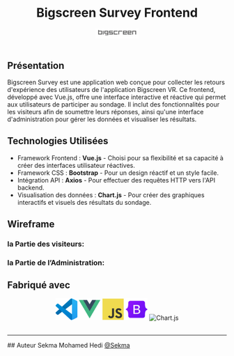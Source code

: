 <div style="text-align: center;">
    <h1>Bigscreen Survey Frontend</h1>
    <img src="https://github.com/Sekma/bigscreenFrontEnd/blob/main/src/assets/logo(2).png" width="20%" alt=""><br><br>
</div>

## Présentation

Bigscreen Survey est une application web conçue pour collecter les retours d'expérience des utilisateurs de l'application Bigscreen VR. Ce frontend, développé avec Vue.js, offre une interface interactive et réactive qui permet aux utilisateurs de participer au sondage. Il inclut des fonctionnalités pour les visiteurs afin de soumettre leurs réponses, ainsi qu'une interface d'administration pour gérer les données et visualiser les résultats.

## Technologies Utilisées

<ul>
    <li>Framework Frontend : <strong>Vue.js</strong> - Choisi pour sa flexibilité et sa capacité à créer des interfaces utilisateur réactives.</li>
    <li>Framework CSS : <strong>Bootstrap</strong> - Pour un design réactif et un style facile.</li>
    <li>Intégration API : <strong>Axios</strong> - Pour effectuer des requêtes HTTP vers l'API backend.</li>
    <li>Visualisation des données : <strong>Chart.js</strong> - Pour créer des graphiques interactifs et visuels des résultats du sondage.</li>
</ul>

## Wireframe 

### la Partie des visiteurs:

### la Partie de l’Administration:

## Fabriqué avec
<div style="text-align: center;"> 
    <img alt="VSCode" height="50" width="50" src="https://raw.githubusercontent.com/devicons/devicon/master/icons/vscode/vscode-original.svg"> 
    <img alt="Vue.js" height="50" width="50" src="https://raw.githubusercontent.com/devicons/devicon/master/icons/vuejs/vuejs-original.svg"> 
    <img alt="JavaScript" height="50" width="50" src="https://raw.githubusercontent.com/devicons/devicon/master/icons/javascript/javascript-original.svg"> 
    <img alt="Bootstrap" height="50" width="50" src="https://raw.githubusercontent.com/devicons/devicon/master/icons/bootstrap/bootstrap-original.svg"> 
    <img alt="Chart.js" height="50" width="50" src="https://www.chartjs.org/img/chartjs-logo.svg"> </div> <br> <hr>
## Auteur
Sekma Mohamed Hedi <a href="https://github.com/Sekma">@Sekma</a>
